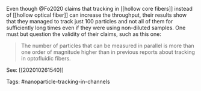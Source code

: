 Even though @Fo2020 claims that tracking in [[hollow core fibers]] instead of [[hollow optical fiber]] can increase the throughput, their results show that they managed to track just 100 particles and not all of them for sufficiently long times even if they were using non-diluted samples. One must but question the validity of their claims, such as this one: 

> The number of particles that can be measured in parallel is more than one order of magnitude higher than in previous reports about tracking in optofluidic fibers.

See: [[202010261540]]

Tags: #nanoparticle-tracking-in-channels 